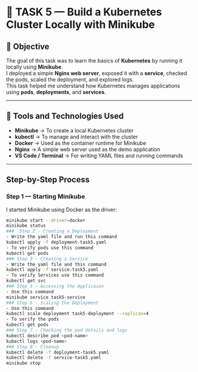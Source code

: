 # 🧩 TASK 5 — Build a Kubernetes Cluster Locally with Minikube

## 🎯 Objective
The goal of this task was to learn the basics of **Kubernetes** by running it locally using **Minikube**.  
I deployed a simple **Nginx web server**, exposed it with a **service**, checked the pods, scaled the deployment, and explored logs.  
This task helped me understand how Kubernetes manages applications using **pods**, **deployments**, and **services**.

---

## 🧰 Tools and Technologies Used
- **Minikube** → To create a local Kubernetes cluster  
- **kubectl** → To manage and interact with the cluster  
- **Docker** → Used as the container runtime for Minikube  
- **Nginx** → A simple web server used as the demo application  
- **VS Code / Terminal** → For writing YAML files and running commands  

---

##  Step-by-Step Process

###  Step 1 — Starting Minikube
I started Minikube using Docker as the driver:
```bash
minikube start --driver=docker
minikube status
###  Step 2 - Creating a Deployment 
- Write the yaml file and run this command
kubectl apply -f deployment-task5.yaml
- To verify pods use this command
kubectl get pods
### Step 3 - Creating a Service
- Write the yaml file and this command
kubectl apply -f service-task5.yaml
- To verify Services use this command
kubectl get svc
### Step 5 - Accessing the Applicaion
- Use this command
minikube service task5-service
### Step 6 - Scaling the Deployment
- Use this command
kubectl scale deployment task5-deployment --replicas=4
- To verify the pods
kubectl get pods
### Step 7 - Checking the pod details and logs
kubectl describe pod <pod-name>
kubectl logs <pod-name>
### Step 8 - Cleanup
kubectl delete -f deployment-task5.yaml
kubectl delete -f service-task5.yaml
minikube stop


